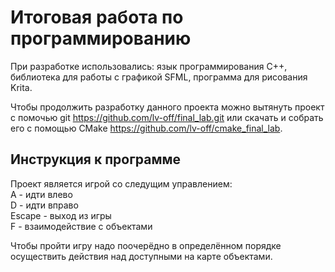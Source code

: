 # Итоговая работа по программированию

При разработке использовались: язык программирования C++, библиотека для работы с графикой SFML, программа для рисования Krita.

Чтобы продолжить разработку данного проекта можно вытянуть проект с помочью git https://github.com/lv-off/final_lab.git или скачать и собрать его с 
помощью CMake https://github.com/lv-off/cmake_final_lab.

## Инструкция к программе
Проект является игрой со следущим управлением:  
A -  идти влево  
D - идти вправо  
Escape - выход из игры  
F - взаимодействие с объектами  

Чтобы пройти игру надо поочерёдно в определённом порядке осуществить действия над доступными на карте объектами.
